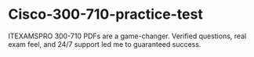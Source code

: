 # Cisco-300-710-practice-test
ITEXAMSPRO 300-710 PDFs are a game-changer. Verified questions, real exam feel, and 24/7 support led me to guaranteed success.

